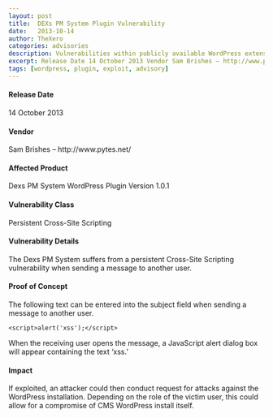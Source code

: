 ```yaml
---
layout: post
title:  DEXs PM System Plugin Vulnerability
date:   2013-10-14
author: TheXero
categories: advisories
description: Vulnerabilities within publicly available WordPress extensions are regularly disclosed on the internet. During some downtime from active engagements, a persistent Cross-Site scripting issue was found within one of these plugins.
excerpt: Release Date 14 October 2013 Vendor Sam Brishes – http://www.pytes.net/ Affected Product Dexs PM System WordPress Plugin Version 1.0.1 Vulnerability Class Persistent Cross-Site Scripting ...
tags: [wordpress, plugin, exploit, advisory]
---
```



<h4>Release Date</h4>
14 October 2013

<h4>Vendor</h4>
Sam Brishes – http://www.pytes.net/

<h4>Affected Product</h4>
Dexs PM System WordPress Plugin Version 1.0.1

<h4>Vulnerability Class</h4>
Persistent Cross-Site Scripting
<h4>Vulnerability Details</h4>
The Dexs PM System suffers from a persistent Cross-Site Scripting vulnerability when sending a message to another user.

<h4>Proof of Concept</h4>
The following text can be entered into the subject field when sending a message to another user.

    <script>alert('xss');</script>

When the receiving user opens the message, a JavaScript alert dialog box will appear containing the text ‘xss.’

<h4>Impact</h4>
If exploited, an attacker could then conduct request for attacks against the WordPress installation. Depending on the role of the victim user, this could allow for a compromise of CMS WordPress install itself. 